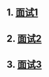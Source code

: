 ## 1. [面试1](https://segmentfault.com/a/1190000016068450)
## 2. [面试2](https://segmentfault.com/a/1190000014148611)
## 3. [面试3](https://blog.csdn.net/sinat_17775997/article/details/78122999)
